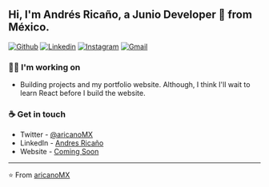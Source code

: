 ## Hi, I'm Andrés Ricaño, a Junio Developer 🚀 from México.

<!-- **aricanoMX/aricanomx** is a ✨ _special_ ✨ repository because its `README.md` (this file) appears on your GitHub profile. -->


[![Github](https://img.shields.io/badge/-Github-000?style=flat&logo=Github&logoColor=white)](https://github.com/aricanomx)
[![Linkedin](https://img.shields.io/badge/-LinkedIn-blue?style=flat&logo=Linkedin&logoColor=white)](https://www.linkedin.com/in/aricanomx/)
[![Instagram](https://img.shields.io/badge/-Instagram-c13584?style=flat&labelColor=c13584&logo=instagram&logoColor=white)](https://www.instagram.com/aricanomx/)
[![Gmail](https://img.shields.io/badge/-Gmail-c14438?style=flat&logo=Gmail&logoColor=white)](mailto:aricanomx@gmail.com)

### 👩‍💻 I'm working on
- Building projects and my portfolio website. 
Although, I think I'll wait to learn React before I build the website.

### ☕ Get in touch
- Twitter - [@aricanoMX](https://twitter.com/aricanoMX)
- LinkedIn - [Andres Ricaño](https://www.linkedin.com/in/aricanomx/)
- Website - [Coming Soon](https://aricanomx.com)

---
⭐️ From [aricanoMX](https://github.com/aricanoMX)

